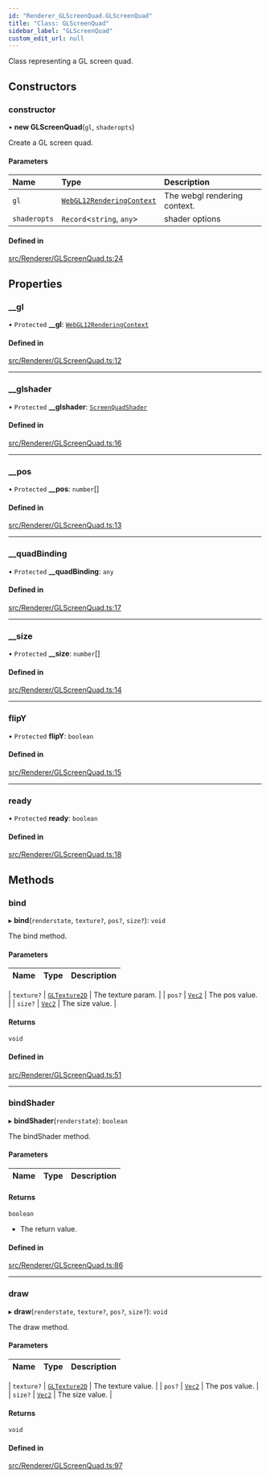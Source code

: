 ```yaml
---
id: "Renderer_GLScreenQuad.GLScreenQuad"
title: "Class: GLScreenQuad"
sidebar_label: "GLScreenQuad"
custom_edit_url: null
---
```




Class representing a GL screen quad.

## Constructors

### constructor

• **new GLScreenQuad**(`gl`, `shaderopts`)

Create a GL screen quad.

#### Parameters

| Name | Type | Description |
| :------ | :------ | :------ |
| `gl` | [`WebGL12RenderingContext`](types/Renderer_types_webgl.WebGL12RenderingContext) | The webgl rendering context. |
| `shaderopts` | `Record`<`string`, `any`\> | shader options |

#### Defined in

[src/Renderer/GLScreenQuad.ts:24](https://github.com/ZeaInc/zea-engine/blob/819769315/src/Renderer/GLScreenQuad.ts#L24)

## Properties

### \_\_gl

• `Protected` **\_\_gl**: [`WebGL12RenderingContext`](types/Renderer_types_webgl.WebGL12RenderingContext)

#### Defined in

[src/Renderer/GLScreenQuad.ts:12](https://github.com/ZeaInc/zea-engine/blob/819769315/src/Renderer/GLScreenQuad.ts#L12)

___

### \_\_glshader

• `Protected` **\_\_glshader**: [`ScreenQuadShader`](Shaders/Renderer_Shaders_ScreenQuadShader.ScreenQuadShader)

#### Defined in

[src/Renderer/GLScreenQuad.ts:16](https://github.com/ZeaInc/zea-engine/blob/819769315/src/Renderer/GLScreenQuad.ts#L16)

___

### \_\_pos

• `Protected` **\_\_pos**: `number`[]

#### Defined in

[src/Renderer/GLScreenQuad.ts:13](https://github.com/ZeaInc/zea-engine/blob/819769315/src/Renderer/GLScreenQuad.ts#L13)

___

### \_\_quadBinding

• `Protected` **\_\_quadBinding**: `any`

#### Defined in

[src/Renderer/GLScreenQuad.ts:17](https://github.com/ZeaInc/zea-engine/blob/819769315/src/Renderer/GLScreenQuad.ts#L17)

___

### \_\_size

• `Protected` **\_\_size**: `number`[]

#### Defined in

[src/Renderer/GLScreenQuad.ts:14](https://github.com/ZeaInc/zea-engine/blob/819769315/src/Renderer/GLScreenQuad.ts#L14)

___

### flipY

• `Protected` **flipY**: `boolean`

#### Defined in

[src/Renderer/GLScreenQuad.ts:15](https://github.com/ZeaInc/zea-engine/blob/819769315/src/Renderer/GLScreenQuad.ts#L15)

___

### ready

• `Protected` **ready**: `boolean`

#### Defined in

[src/Renderer/GLScreenQuad.ts:18](https://github.com/ZeaInc/zea-engine/blob/819769315/src/Renderer/GLScreenQuad.ts#L18)

## Methods

### bind

▸ **bind**(`renderstate`, `texture?`, `pos?`, `size?`): `void`

The bind method.

#### Parameters

| Name | Type | Description |
| :------ | :------ | :------ |

| `texture?` | [`GLTexture2D`](Renderer_GLTexture2D.GLTexture2D) | The texture param. |
| `pos?` | [`Vec2`](../Math/Math_Vec2.Vec2) | The pos value. |
| `size?` | [`Vec2`](../Math/Math_Vec2.Vec2) | The size value. |

#### Returns

`void`

#### Defined in

[src/Renderer/GLScreenQuad.ts:51](https://github.com/ZeaInc/zea-engine/blob/819769315/src/Renderer/GLScreenQuad.ts#L51)

___

### bindShader

▸ **bindShader**(`renderstate`): `boolean`

The bindShader method.

#### Parameters

| Name | Type | Description |
| :------ | :------ | :------ |


#### Returns

`boolean`

- The return value.

#### Defined in

[src/Renderer/GLScreenQuad.ts:86](https://github.com/ZeaInc/zea-engine/blob/819769315/src/Renderer/GLScreenQuad.ts#L86)

___

### draw

▸ **draw**(`renderstate`, `texture?`, `pos?`, `size?`): `void`

The draw method.

#### Parameters

| Name | Type | Description |
| :------ | :------ | :------ |

| `texture?` | [`GLTexture2D`](Renderer_GLTexture2D.GLTexture2D) | The texture value. |
| `pos?` | [`Vec2`](../Math/Math_Vec2.Vec2) | The pos value. |
| `size?` | [`Vec2`](../Math/Math_Vec2.Vec2) | The size value. |

#### Returns

`void`

#### Defined in

[src/Renderer/GLScreenQuad.ts:97](https://github.com/ZeaInc/zea-engine/blob/819769315/src/Renderer/GLScreenQuad.ts#L97)

